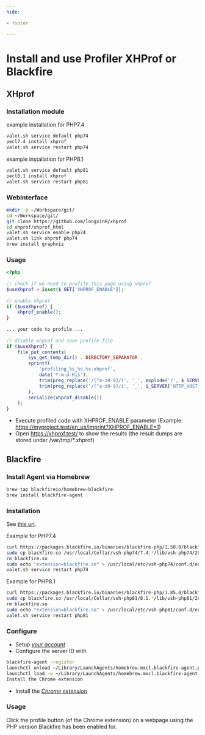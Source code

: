 ```yaml
---
hide:

- footer

---
```


# Install and use Profiler XHProf or Blackfire

## XHprof

### Installation module

example installation for PHP7.4

```bash
valet.sh service default php74
pecl7.4 install xhprof
valet.sh service restart php74
```

example installation for PHP8.1

```bash
valet.sh service default php81
pecl8.1 install xhprof
valet.sh service restart php81
```

### Webinterface

```bash
mkdir -p ~/Workspace/git/
cd ~/Workspace/git/
git clone https://github.com/longxinH/xhprof
cd xhprof/xhprof_html
valet.sh service enable php74
valet.sh link xhprof php74
brew install graphviz
```

### Usage

```php
<?php
 
// check if we need to profile this page using xhprof
$useXhprof = isset($_GET['XHPROF_ENABLE']);
 
// enable xhprof
if ($useXhprof) {
    xhprof_enable();
}
 
... your code to profile ...
 
// disable xhprof and save profile file
if ($useXhprof) {
    file_put_contents(
        sys_get_temp_dir() . DIRECTORY_SEPARATOR .
        sprintf(
            'profiling_%s_%s.%s.xhprof',
            date('Y-m-d-His'),
            trim(preg_replace('/[^a-z0-9]/i', '_', explode('?', $_SERVER['REQUEST_URI'])[0]), '_'),
            trim(preg_replace('/[^a-z0-9]/i', '_', $_SERVER['HTTP_HOST']), '_')
        ),
        serialize(xhprof_disable())
    );
}
```

* Execute profiled code with XHPROF_ENABLE parameter (Example: https://myproject.test/en_us/imprint?XHPROF_ENABLE=1)
* Open https://xhprof.test/ to show the results (the result dumps are stored under /var/tmp/*.xhprof)

## Blackfire

### Install Agent via Homebrew

```bash
brew tap blackfireio/homebrew-blackfire
brew install blackfire-agent
```

### Installation

See [this url](https://blackfire.io/docs/up-and-running/installation?action=install&mode=full&location=local&os=manual&language=php&agent=23d91fab-ddee-4d1c-b260-f367622b166c&version=latest&forced_os=darwin).

Example for PHP7.4
```bash
curl https://packages.blackfire.io/binaries/blackfire-php/1.58.0/blackfire-php-darwin_amd64-php-74.so -o blackfire.so
sudo cp blackfire.so /usr/local/Cellar/vsh-php74/7.4.*/lib/vsh-php74/20*/
rm blackfire.so
sudo echo "extension=blackfire.so" > /usr/local/etc/vsh-php74/conf.d/ext-blackfire.ini
valet.sh service restart php74
```

Example for PHP8.1
```bash
curl https://packages.blackfire.io/binaries/blackfire-php/1.85.0/blackfire-php-darwin_amd64-php-81.so -o blackfire.so
sudo cp blackfire.so /usr/local/Cellar/vsh-php81/8.1.*/lib/vsh-php81/20*/
rm blackfire.so
sudo echo "extension=blackfire.so" > /usr/local/etc/vsh-php81/conf.d/ext-blackfire.ini
valet.sh service restart php81
```

### Configure

* Setup *[your account](https://blackfire.io/my/settings/credentials)*
* Configure the server ID with

```bash
blackfire-agent -register
launchctl unload ~/Library/LaunchAgents/homebrew.mxcl.blackfire-agent.plist
launchctl load -w ~/Library/LaunchAgents/homebrew.mxcl.blackfire-agent.plist
Install the Chrome extension
```

* Install
  the *[Chrome extension](https://chrome.google.com/webstore/detail/blackfire-profiler/miefikpgahefdbcgoiicnmpbeeomffld)*

### Usage

Click the profile button (of the Chrome extension) on a webpage using the PHP version Blackfire has been enabled for.
